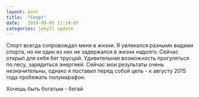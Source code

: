 ```yaml
---
layout: post
title:  "Спорт"
date:   2014-09-05 11:24:07
categories: jekyll update
---
```


Спорт всегда сопровождал меня в жизни. Я увлекался разными видами спорта, но ни один из них не задержался в жизни надолго.
Сейчас открыл для себя бег трусцой. Удивительная возможность прогуляться по лесу, зарядиться энергией. Сейчас мои результаты
очень незначительны, однако я поставил перед собой цель -  к августу 2015 года пробежать полумарафон.

Хочешь быть богатым - бегай


